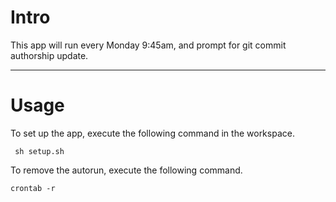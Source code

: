 Intro
=====
This app will run every Monday 9:45am, and prompt for git commit authorship update. 

------
Usage
=====
To set up the app, execute the following command in the workspace.

<code> sh setup.sh</code>

To remove the autorun, execute the following command.

<code>crontab -r</code>